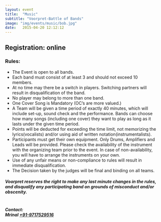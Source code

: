 ```yaml
---
layout: event
title:  "Music"
subtitle: "Voorpret-Battle of Bands"
image: "img/events/music/bob.jpg"
date:   2015-04-20 12:12:12
---
```


## Registration: online

### Rules:

- The Event is open to all  bands.
- Each band must consist of at least 3 and should not exceed 10 members. 
- At no time may there be a switch in players. Switching partners will result in disqualification of the band.
- No player may belong to more than one band.
- One Cover Song is Mandatory (OC’s are more valued.)
- A Team will be given a time period of exactly 40 minutes, which will include set-up, sound check and the performance. Bands can choose how many songs (including one cover) they want to play as long as it lasts under the given time period.
- Points will be deducted for exceeding the time limit, not memorizing the lyrics(vocalists) and/or using aid of  written notation(instrumentalists).
- Participants must get their own equipment. Only Drums, Amplifiers and Leads will be provided.  Please check the availability of the instrument with the organizing team prior to the event. In case of non-availability, you will have to arrange the instruments on your own.
- Use of any unfair means or non-compliance to rules will result in immediate disqualification. 
- The Decision taken by the judges will be final and binding on all teams.
<h5>Voorpret reserves the right to make any last minute changes in the rules, and disqualify any participating band on grounds of misconduct and/or obscenity.</h5>

<h5><br>
Contact: 
<br>Mrinal <a class="hot-link" href="tel:+919717529516">+91-9717529516</a></h5>